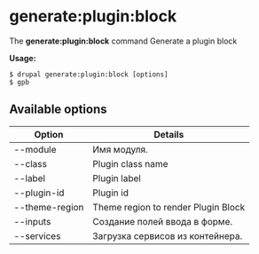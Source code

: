 # generate:plugin:block
The **generate:plugin:block** command Generate a plugin block

**Usage:**
```
$ drupal generate:plugin:block [options] 
$ gpb  
```

## Available options
Option | Details
-------|-------------
--module | Имя модуля.
--class | Plugin class name
--label | Plugin label
--plugin-id | Plugin id
--theme-region | Theme region to render Plugin Block
--inputs | Создание полей ввода в форме.
--services | Загрузка сервисов из контейнера.
